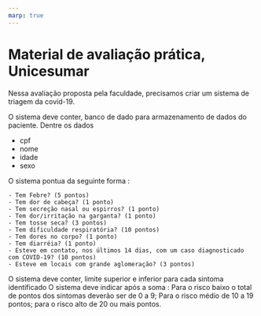 ```yaml
---
marp: true
---
```


# Material de avaliação prática, Unicesumar
Nessa avaliação proposta pela faculdade, precisamos criar um sistema de triagem da covid-19.

O sistema deve conter, banco de dado para armazenamento de dados do paciente. Dentre os dados
* cpf
* nome
* idade
* sexo 
  
O sistema pontua da seguinte forma :

    - Tem Febre? (5 pontos)
    - Tem dor de cabeça? (1 ponto)
    - Tem secreção nasal ou espirros? (1 ponto)
    - Tem dor/irritação na garganta? (1 ponto)
    - Tem tosse seca? (3 pontos)
    - Tem dificuldade respiratória? (10 pontos)
    - Tem dores no corpo? (1 ponto)
    - Tem diarréia? (1 ponto)
    - Esteve em contato, nos últimos 14 dias, com um caso diagnosticado com COVID-19? (10 pontos)
    - Esteve em locais com grande aglomeração? (3 pontos)

O sistema deve conter, limite superior e inferior para cada sintoma identificado
O sistema deve indicar após a soma :
Para o risco baixo o total de pontos dos sintomas deverão ser de 0 a 9;
    Para o risco médio de 10 a 19 pontos;
    para o risco alto de 20 ou mais pontos.